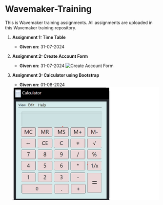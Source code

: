 # Wavemaker-Training

This is Wavemaker training assignments. All assignments are uploaded in this Wavemaker training repository.

1. **Assignment 1: Time Table**
   - **Given on:** 31-07-2024

2. **Assignment 2: Create Account Form**
   - **Given on:** 31-07-2024
   ![Create Account Form](path/to/create-account-form-image.jpg)

3. **Assignment 3: Calculator using Bootstrap**
   - **Given on:** 01-08-2024
    <img width="760" alt="Assignment1-output" src="Assignment 3 - Calculator Using Bootstrap\assets\calculator output.jpg">
   